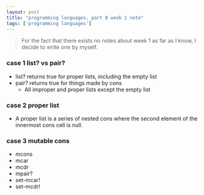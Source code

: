 ```yaml
---
layout: post
title: "programming languages, part B week 1 note"
tags: ['programming languages']
---
```

>For the fact that there exists no notes about week 1 as far as I know, I decide to write one by myself.

### case 1 list? vs pair?
- list? returns true for proper lists, including the empty list
- pair? returns true for things made by cons
    - All improper and proper lists except the empty list

### case 2 proper list
- A proper list is a series of nested cons where the second element of the innermost cons cell is null.

### case 3 mutable cons
- mcons
- mcar
- mcdr
- mpair?
- set-mcar!
- set-mcdr!

